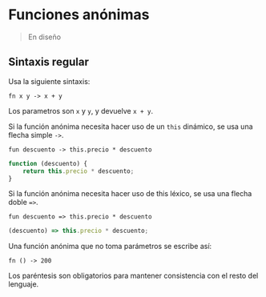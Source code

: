 # Funciones anónimas

> En diseño

## Sintaxis regular

Usa la siguiente sintaxis:

```
fn x y -> x + y
```

Los parametros son `x` y `y`, y devuelve `x + y`.

Si la función anónima necesita hacer uso de un `this` dinámico, se usa una flecha
simple `->`.

```
fun descuento -> this.precio * descuento
```

```javascript
function (descuento) {
    return this.precio * descuento;
}
```

Si la función anónima necesita hacer uso de this léxico, se usa una flecha doble `=>`.

```
fun descuento => this.precio * descuento
```

```javascript
(descuento) => this.precio * descuento;
```

Una función anónima que no toma parámetros se escribe así: 

```
fn () -> 200
```

Los paréntesis son obligatorios para mantener consistencia con el resto del lenguaje.
